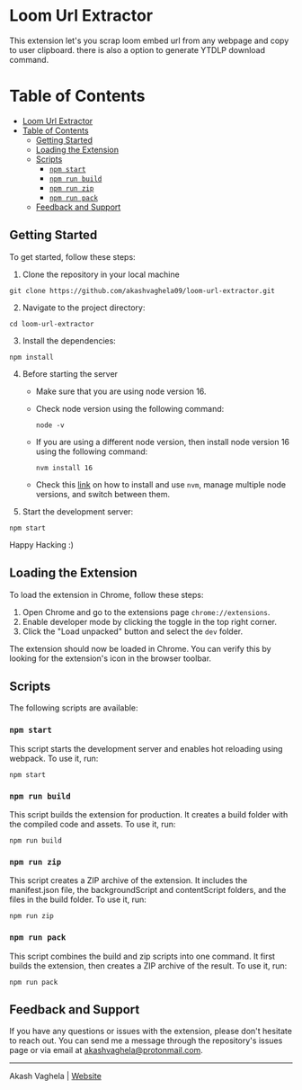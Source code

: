 # Loom Url Extractor

This extension let's you scrap loom embed url from any webpage and copy to user clipboard. there is also a option to generate YTDLP download command.

Table of Contents
=================
- [Loom Url Extractor](#loom-url-extractor)
- [Table of Contents](#table-of-contents)
  - [Getting Started](#getting-started)
  - [Loading the Extension](#loading-the-extension)
  - [Scripts](#scripts)
    - [`npm start`](#npm-start)
    - [`npm run build`](#npm-run-build)
    - [`npm run zip`](#npm-run-zip)
    - [`npm run pack`](#npm-run-pack)
  - [Feedback and Support](#feedback-and-support)

## Getting Started

To get started, follow these steps:

1. Clone the repository in your local machine

```
git clone https://github.com/akashvaghela09/loom-url-extractor.git
```

2. Navigate to the project directory:

```
cd loom-url-extractor
```

3. Install the dependencies:

```
npm install
```

4. Before starting the server
   - Make sure that you are using node version 16.
   - Check node version using the following command:

        ```
        node -v
        ```

   - If you are using a different node version, then install node version 16 using the following command:

        ```
        nvm install 16
        ```

   - Check this [link](https://techstacker.com/run-multiple-node-versions-node-nvm/) on how to install and use `nvm`, manage multiple node versions, and switch between them.

5. Start the development server:

```
npm start
```

Happy Hacking :)


## Loading the Extension

To load the extension in Chrome, follow these steps:

1. Open Chrome and go to the extensions page `chrome://extensions`.
2. Enable developer mode by clicking the toggle in the top right corner.
3. Click the "Load unpacked" button and select the `dev` folder.

The extension should now be loaded in Chrome. You can verify this by looking for the extension's icon in the browser toolbar.

## Scripts

The following scripts are available:

### `npm start`

This script starts the development server and enables hot reloading using webpack. To use it, run:

```
npm start
```

### `npm run build`

This script builds the extension for production. It creates a build folder with the compiled code and assets. To use it, run:

```
npm run build
```

### `npm run zip`

This script creates a ZIP archive of the extension. It includes the manifest.json file, the backgroundScript and contentScript folders, and the files in the build folder. To use it, run:

```
npm run zip
```

### `npm run pack`

This script combines the build and zip scripts into one command. It first builds the extension, then creates a ZIP archive of the result. To use it, run:

```
npm run pack
```

## Feedback and Support

If you have any questions or issues with the extension, please don't hesitate to reach out. You can send me a message through the repository's issues page or via email at <akashvaghela@protonmail.com>.

---

Akash Vaghela | [Website](https://akash11.com)
